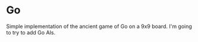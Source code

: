 # Go
Simple implementation of the ancient game of Go on a 9x9 board. I'm going to try to add Go AIs.
